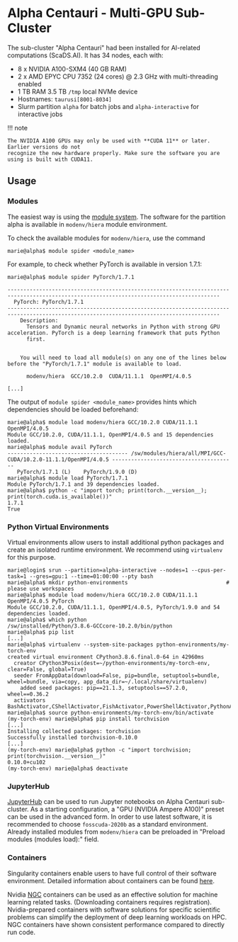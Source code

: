 # Alpha Centauri - Multi-GPU Sub-Cluster

The sub-cluster "Alpha Centauri" had been installed for AI-related computations (ScaDS.AI).
It has 34 nodes, each with:

* 8 x NVIDIA A100-SXM4 (40 GB RAM)
* 2 x AMD EPYC CPU 7352 (24 cores) @ 2.3 GHz with multi-threading enabled
* 1 TB RAM 3.5 TB `/tmp` local NVMe device
* Hostnames: `taurusi[8001-8034]`
* Slurm partition `alpha` for batch jobs and `alpha-interactive` for interactive jobs

!!! note

    The NVIDIA A100 GPUs may only be used with **CUDA 11** or later. Earlier versions do not
    recognize the new hardware properly. Make sure the software you are using is built with CUDA11.

## Usage

### Modules

The easiest way is using the [module system](../software/modules.md).
The software for the partition alpha is available in `modenv/hiera` module environment.

To check the available modules for `modenv/hiera`, use the command

```console
marie@alpha$ module spider <module_name>
```

For example, to check whether PyTorch is available in version 1.7.1:

```console
marie@alpha$ module spider PyTorch/1.7.1

-----------------------------------------------------------------------------------------------------------------------------------------
  PyTorch: PyTorch/1.7.1
-----------------------------------------------------------------------------------------------------------------------------------------
    Description:
      Tensors and Dynamic neural networks in Python with strong GPU acceleration. PyTorch is a deep learning framework that puts Python
      first.


    You will need to load all module(s) on any one of the lines below before the "PyTorch/1.7.1" module is available to load.

      modenv/hiera  GCC/10.2.0  CUDA/11.1.1  OpenMPI/4.0.5

[...]
```

The output of `module spider <module_name>` provides hints which dependencies should be loaded beforehand:

```console
marie@alpha$ module load modenv/hiera GCC/10.2.0 CUDA/11.1.1 OpenMPI/4.0.5
Module GCC/10.2.0, CUDA/11.1.1, OpenMPI/4.0.5 and 15 dependencies loaded.
marie@alpha$ module avail PyTorch
-------------------------------------- /sw/modules/hiera/all/MPI/GCC-CUDA/10.2.0-11.1.1/OpenMPI/4.0.5 ---------------------------------------
   PyTorch/1.7.1 (L)    PyTorch/1.9.0 (D)
marie@alpha$ module load PyTorch/1.7.1
Module PyTorch/1.7.1 and 39 dependencies loaded.
marie@alpha$ python -c "import torch; print(torch.__version__); print(torch.cuda.is_available())"
1.7.1
True
```

### Python Virtual Environments

Virtual environments allow users to install additional python packages and create an isolated
runtime environment. We recommend using `virtualenv` for this purpose.

```console
marie@login$ srun --partition=alpha-interactive --nodes=1 --cpus-per-task=1 --gres=gpu:1 --time=01:00:00 --pty bash
marie@alpha$ mkdir python-environments                               # please use workspaces
marie@alpha$ module load modenv/hiera GCC/10.2.0 CUDA/11.1.1 OpenMPI/4.0.5 PyTorch
Module GCC/10.2.0, CUDA/11.1.1, OpenMPI/4.0.5, PyTorch/1.9.0 and 54 dependencies loaded.
marie@alpha$ which python
/sw/installed/Python/3.8.6-GCCcore-10.2.0/bin/python
marie@alpha$ pip list
[...]
marie@alpha$ virtualenv --system-site-packages python-environments/my-torch-env
created virtual environment CPython3.8.6.final.0-64 in 42960ms
  creator CPython3Posix(dest=~/python-environments/my-torch-env, clear=False, global=True)
  seeder FromAppData(download=False, pip=bundle, setuptools=bundle, wheel=bundle, via=copy, app_data_dir=~/.local/share/virtualenv)
    added seed packages: pip==21.1.3, setuptools==57.2.0, wheel==0.36.2
  activators BashActivator,CShellActivator,FishActivator,PowerShellActivator,PythonActivator,XonshActivator
marie@alpha$ source python-environments/my-torch-env/bin/activate
(my-torch-env) marie@alpha$ pip install torchvision
[...]
Installing collected packages: torchvision
Successfully installed torchvision-0.10.0
[...]
(my-torch-env) marie@alpha$ python -c "import torchvision; print(torchvision.__version__)"
0.10.0+cu102
(my-torch-env) marie@alpha$ deactivate
```

### JupyterHub

[JupyterHub](../access/jupyterhub.md) can be used to run Jupyter notebooks on Alpha Centauri
sub-cluster. As a starting configuration, a "GPU (NVIDIA Ampere A100)" preset can be used
in the advanced form. In order to use latest software, it is recommended to choose
`fosscuda-2020b` as a standard environment. Already installed modules from `modenv/hiera`
can be preloaded in "Preload modules (modules load):" field.

### Containers

Singularity containers enable users to have full control of their software environment.
Detailed information about containers can be found [here](../software/containers.md).

Nvidia
[NGC](https://developer.nvidia.com/blog/how-to-run-ngc-deep-learning-containers-with-singularity/)
containers can be used as an effective solution for machine learning related tasks. (Downloading
containers requires registration). Nvidia-prepared containers with software solutions for specific
scientific problems can simplify the deployment of deep learning workloads on HPC. NGC containers
have shown consistent performance compared to directly run code.
